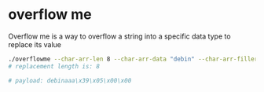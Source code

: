 # overflow me
Overflow me is a way to overflow a string into a specific data type to replace its value

```bash
./overflowme --char-arr-len 8 --char-arr-data "debin" --char-arr-filler "a" --overflow-target-data "1337" overflow-target-type "uint"
# replacement length is: 8

# payload: debinaaa\x39\x05\x00\x00
```
